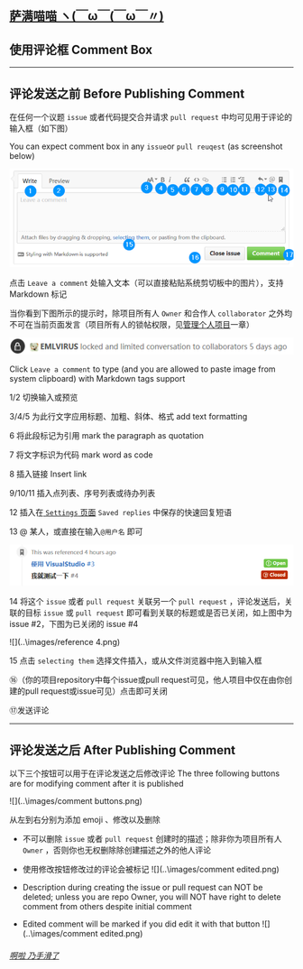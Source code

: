 ## [萨满喵喵 ヽ(￣ω￣(￣ω￣〃)](https://emlvirus.github.io/)

## 使用评论框 Comment Box

---

## 评论发送之前 Before Publishing Comment

在任何一个议题 `issue` 或者代码提交合并请求 `pull request` 中均可见用于评论的输入框（如下图）

You can expect comment box in any `issue`or `pull reuqest` (as screenshot below)

![](..\images/comment.png)

点击 `Leave a comment` 处输入文本（可以直接粘贴系统剪切板中的图片），支持 Markdown 标记

当你看到下图所示的提示时，除项目所有人 `Owner` 和合作人 `collaborator` 之外均不可在当前页面发言（项目所有人的锁帖权限，见[管理个人项目](/repo-management.md)一章）

![](..\images/locked.png)

Click `Leave a comment` to type (and you are allowed to paste image from system clipboard) with Markdown tags support

1/2 切换输入或预览

3/4/5 为此行文字应用标题、加粗、斜体、格式 add text formatting

6 将此段标记为引用 mark the paragraph as quotation

7 将文字标识为代码 mark word as code

8 插入链接 Insert link

9/10/11 插入点列表、序号列表或待办列表

12 插入在[ `Settings` 页面](/settings.md) `Saved replies` 中保存的快速回复短语

13 @ 某人，或直接在输入`@用户名` 即可

![](..\images/reference.png)

14 将这个 `issue` 或者 `pull request` 关联另一个 `pull request` ，评论发送后，关联的目标 `issue` 或 `pull request` 即可看到关联的标题或是否已关闭，如上图中为 issue #2，下图为已关闭的 issue \#4

![](..\images/reference 4.png)

15 点击 `selecting them` 选择文件插入，或从文件浏览器中拖入到输入框

⑯（你的项目repository中每个issue或pull request可见，他人项目中仅在由你创建的pull request或issue可见）点击即可关闭

⑰发送评论

---

## 评论发送之后 After Publishing Comment

以下三个按钮可以用于在评论发送之后修改评论 The three following buttons are for modifying comment after it is published

![](..\images/comment buttons.png)

从左到右分别为添加 emoji 、修改以及删除

* 不可以删除 `issue` 或者 `pull request` 创建时的描述；除非你为项目所有人 `Owner` ，否则你也无权删除除创建描述之外的他人评论

* 使用修改按钮修改过的评论会被标记 ![](..\images/comment edited.png)

* Description during creating the issue or pull request can NOT be deleted; unless you are repo Owner, you will NOT have right to delete comment from others despite initial comment

* Edited comment will be marked if you did edit it with that button ![](..\images/comment edited.png)

###### [啊啦 乃手滑了](..\index.html#table-of-contents)
